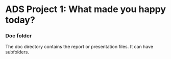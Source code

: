 # ADS Project 1: What made you happy today?
### Doc folder

The doc directory contains the report or presentation files. It can have subfolders.  